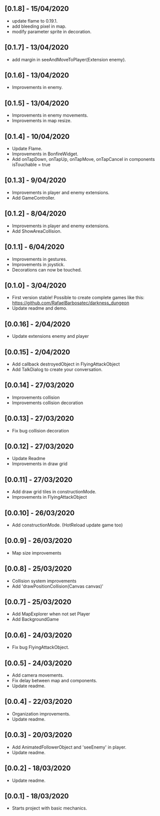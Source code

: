 ## [0.1.8] - 15/04/2020

* update flame to 0.19.1.
* add bleeding pixel in map.
* modify parameter sprite in decoration.

## [0.1.7] - 13/04/2020

* add margin in seeAndMoveToPlayer(Extension enemy).

## [0.1.6] - 13/04/2020

* Improvements in enemy.

## [0.1.5] - 13/04/2020

* Improvements in enemy movements.
* Improvements in map resize.

## [0.1.4] - 10/04/2020

* Update Flame.
* Improvements in BonfireWidget.
* Add onTapDown, onTapUp, onTapMove, onTapCancel in components isTouchable = true

## [0.1.3] - 9/04/2020

* Improvements in player and enemy extensions.
* Add GameController.

## [0.1.2] - 8/04/2020

* Improvements in player and enemy extensions.
* Add ShowAreaCollision.

## [0.1.1] - 6/04/2020

* Improvements in gestures.
* Improvements in joystick.
* Decorations can now be touched.

## [0.1.0] - 3/04/2020

* First version stable! Possible to create complete games like this: https://github.com/RafaelBarbosatec/darkness_dungeon
* Update readme and demo.

## [0.0.16] - 2/04/2020

* Update extensions enemy and player

## [0.0.15] - 2/04/2020

* Add callback destroyedObject in FlyingAttackObject
* Add TalkDialog to create your conversation.

## [0.0.14] - 27/03/2020

* Improvements collision
* Improvements collision decoration

## [0.0.13] - 27/03/2020

* Fix bug collision decoration

## [0.0.12] - 27/03/2020

* Update Readme
* Improvements in draw grid

## [0.0.11] - 27/03/2020

* Add draw grid tiles in constructionMode.
* Improvements in FlyingAttackObject

## [0.0.10] - 26/03/2020

* Add constructionMode. (HotReload update game too)

## [0.0.9] - 26/03/2020

* Map size improvements

## [0.0.8] - 25/03/2020

* Collision system improvements
* Add 'drawPositionCollision(Canvas canvas)'

## [0.0.7] - 25/03/2020

* Add MapExplorer when not set Player
* Add BackgroundGame

## [0.0.6] - 24/03/2020

* Fix bug FlyingAttackObject.

## [0.0.5] - 24/03/2020

* Add camera movements.
* Fix delay between map and components.
* Update readme.

## [0.0.4] - 22/03/2020

* Organization improvements.
* Update readme.

## [0.0.3] - 20/03/2020

* Add AnimatedFollowerObject and 'seeEnemy' in player.
* Update readme.

## [0.0.2] - 18/03/2020

* Update readme.

## [0.0.1] - 18/03/2020

* Starts project with basic mechanics.
